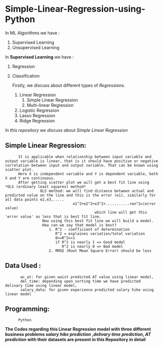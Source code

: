 # Simple-Linear-Regression-using-Python
 
 In ML Algorithms we have :
1. Supervised Learning
2. Unsupervised Learning


In **Supervised Learning** we have :
1. Regression
2. Classification

     Firstly, we discuss about different types of *Regressions*.
      1. Linear Regression
          1. Simple Linear Regression
          2. Multi-linear Regression
      2. Logistic Regression
      3. Lasso Regression 
      4. Ridge Regression
     
     
 *In this repository we discuss about Simple Linear Regression*
 
 ## Simple Linear Regression:
 
          It is applicable when relationship between input variable and output variable is linear, that is it should have positive or negative correlation between input and output variable. That can be known using scatter plot.
          Here X is independent variable and Y is dependent variable, both X and Y are continuous.
          After getting scatter plot we will get a best fit line using *OLS (ordinary least squares) method*
                    OLS method: we will find distance between actual and predicted value on the line and this is the error (e1), similarly for all data points e2,e3,.....
                                   e1^2+e2^2+e3^2+...........+en^2=(error value)
                                             which line will get this 'error value' as less that is best fit line.
                     Now using this best fit line we will build a model.
                     How can we say that model is best?
                        1. R^2 - coefficient of determination
                           R^2 = explaines variation/total variation
                           0<=R^2<=1
                           if R^2 is nearly 1 => Good model
                              R^2 is nearly 0 => Bad model
                        2. RMSE (Root Mean Square Error) should be less 
 
 


## Data Used :
           wc_at: for given waist predicted AT value using linear model,
           del_time: depending upon sorting time we have predicted delivary time using linear model,
           salary_data: for given experience predicted salary hike using linear model
          
## Programming: 
          Python
 
 
**The Codes regarding this Linear Regression model with three different business problems *salary hike prediction* ,*delivary time prediction*, *AT prediction* with their datasets are present in this Repository in detail**
          


